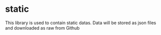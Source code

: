 # static

This library is used to contain static datas. Data will be stored as json files and downloaded as raw from Github
